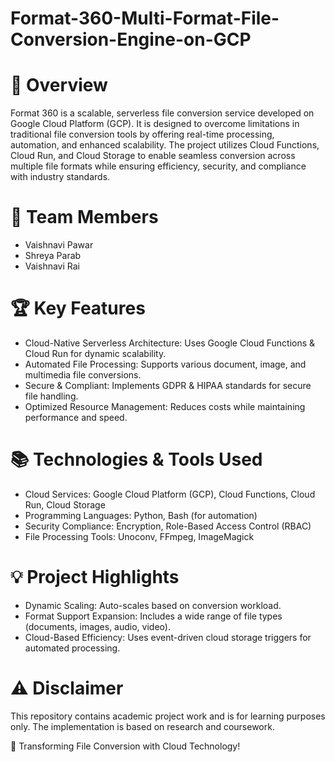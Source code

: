 # Format-360-Multi-Format-File-Conversion-Engine-on-GCP

# 📌 Overview

Format 360 is a scalable, serverless file conversion service developed on Google Cloud Platform (GCP). It is designed to overcome limitations in traditional file conversion tools by offering real-time processing, automation, and enhanced scalability. The project utilizes Cloud Functions, Cloud Run, and Cloud Storage to enable seamless conversion across multiple file formats while ensuring efficiency, security, and compliance with industry standards.

# 👥 Team Members
- Vaishnavi Pawar
- Shreya Parab
- Vaishnavi Rai

# 🏆 Key Features

- Cloud-Native Serverless Architecture: Uses Google Cloud Functions & Cloud Run for dynamic scalability.
- Automated File Processing: Supports various document, image, and multimedia file conversions.
- Secure & Compliant: Implements GDPR & HIPAA standards for secure file handling.
- Optimized Resource Management: Reduces costs while maintaining performance and speed.

# 📚 Technologies & Tools Used

- Cloud Services: Google Cloud Platform (GCP), Cloud Functions, Cloud Run, Cloud Storage
- Programming Languages: Python, Bash (for automation)
- Security Compliance: Encryption, Role-Based Access Control (RBAC)
- File Processing Tools: Unoconv, FFmpeg, ImageMagick

# 💡 Project Highlights

- Dynamic Scaling: Auto-scales based on conversion workload.
- Format Support Expansion: Includes a wide range of file types (documents, images, audio, video).
- Cloud-Based Efficiency: Uses event-driven cloud storage triggers for automated processing.

# ⚠️ Disclaimer

This repository contains academic project work and is for learning purposes only. The implementation is based on research and coursework.


🚀 Transforming File Conversion with Cloud Technology!


